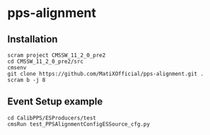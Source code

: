 # pps-alignment

## Installation
```
scram project CMSSW_11_2_0_pre2
cd CMSSW_11_2_0_pre2/src
cmsenv
git clone https://github.com/MatiXOfficial/pps-alignment.git .
scram b -j 8
```
## Event Setup example
```
cd CalibPPS/ESProducers/test
cmsRun test_PPSAlignmentConfigESSource_cfg.py
```
<!-- ## Relevant files
- DQM plugins
  - `CalibPPS/Alignment/plugins`
- Event setup class
  - `CondFormats/PPSObjects/interface/PPSAlignmentConfig.h`
- ESProducer
  - `CalibPPS/ESProducers/plugins/PPSAlignmentConfigESSource.cc`
- ES Record
  - `CondFormats/DataRecord/interface/PPSAlignmentConfigRcd.h`
  - `CondFormats/DataRecord/src/PPSAlignmentConfigRcd.cc` -->